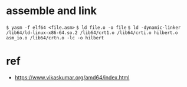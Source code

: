 # assemble and link
`$ yasm -f elf64 <file.asm>`
`$ ld file.o -o file`
`$ ld -dynamic-linker /lib64/ld-linux-x86-64.so.2 /lib64/crt1.o /lib64/crti.o hilbert.o asm_io.o /lib64/crtn.o -lc -o hilbert `

# ref
- https://www.vikaskumar.org/amd64/index.html
